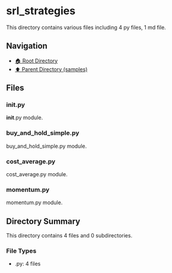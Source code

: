 # srl_strategies

This directory contains various files including 4 py files, 1 md file.

## Navigation

* [🏠 Root Directory](/samples/srl_strategies/../samples/srl_strategies/..README.md)
* [⬆️ Parent Directory (samples)](../README.md)

## Files

### __init__.py

__init__.py module.

### buy_and_hold_simple.py

buy_and_hold_simple.py module.

### cost_average.py

cost_average.py module.

### momentum.py

momentum.py module.

## Directory Summary

This directory contains 4 files and 0 subdirectories.

### File Types

* .py: 4 files
